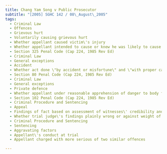 ```yaml
---
title: Chang Yam Song v Public Prosecutor 
subtitle: "[2005] SGHC 142 / 08\_August\_2005"
tags:
  - Criminal Law
  - Offences
  - Grievous hurt
  - Voluntarily causing grievous hurt
  - Whether appellant caused victim\'s injury
  - Whether appellant intended to cause or knew he was likely to cause grievous hurt
  - Section 325 Penal Code (Cap 224, 1985 Rev Ed)
  - Criminal Law
  - General exceptions
  - Accident
  - Whether act done \"by accident or misfortune\" and \"with proper care and caution\"
  - Section 80 Penal Code (Cap 224, 1985 Rev Ed)
  - Criminal Law
  - General exceptions
  - Private defence
  - Whether appellant under reasonable apprehension of danger to body from attempt or threat to commit offence
  - Section 102 Penal Code (Cap 224, 1985 Rev Ed)
  - Criminal Procedure and Sentencing
  - Appeal
  - Findings of fact based on assessment of witnesses\' credibility and veracity
  - Whether trial judge\'s findings plainly wrong or against weight of objective evidence
  - Criminal Procedure and Sentencing
  - Sentencing
  - Aggravating factors
  - Appellant\'s conduct at trial
  - Appellant charged with more serious of two similar offences

---
```


